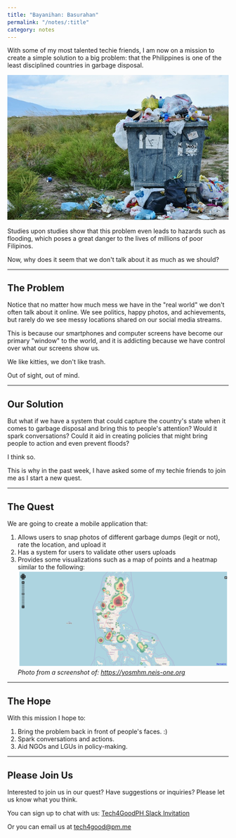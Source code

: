 ```yaml
---
title: "Bayanihan: Basurahan"
permalink: "/notes/:title"
category: notes
---
```


With some of my most talented techie friends, I am now on a mission to create a simple solution to a big problem: that the Philippines is one of the least disciplined countries in garbage disposal.<!--more-->

![The Philippines have a problem with garbage.](/assets/images/garbage.jpg)

Studies upon studies show that this problem even leads to hazards such as flooding, which poses a great danger to the lives of millions of poor Filipinos.

Now, why does it seem that we don't talk about it as much as we should?

---

## The Problem

Notice that no matter how much mess we have in the "real world" we don't often talk about it online. We see politics, happy photos, and achievements, but rarely do we see messy locations shared on our social media streams.

This is because our smartphones and computer screens have become our primary "window" to the world, and it is addicting because we have control over what our screens show us.

We like kitties, we don't like trash.

Out of sight, out of mind.

---

## Our Solution

But what if we have a system that could capture the country's state when it comes to garbage disposal and bring this to people's attention? Would it spark conversations? Could it aid in creating policies that might bring people to action and even prevent floods?

I think so.

This is why in the past week, I have asked some of my techie friends to join me as I start a new quest.

---

## The Quest

We are going to create a mobile application that:
1. Allows users to snap photos of different garbage dumps (legit or not), rate the location, and upload it
2. Has a system for users to validate other users uploads
3. Provides some visualizations such as a map of points and a heatmap similar to the following:
![](/assets/images/heatmap.png)
*Photo from a screenshot of: https://yosmhm.neis-one.org*

---

## The Hope

With this mission I hope to:
1. Bring the problem back in front of people's faces. :)
2. Spark conversations and actions.
3. Aid NGOs and LGUs in policy-making.

---

## Please Join Us

Interested to join us in our quest? Have suggestions or inquiries? Please let us know what you think.

You can sign up to chat with us: [Tech4GoodPH Slack Invitation](https://docs.google.com/forms/d/e/1FAIpQLScPt5WgyStjvpIsvlst1KRNP0b95gw8o2mzDwBN3JccDxSCDA/viewform?usp=sf_link)

Or you can email us at <a href="mailto:tech4good.pm.me">tech4good@pm.me</a>


